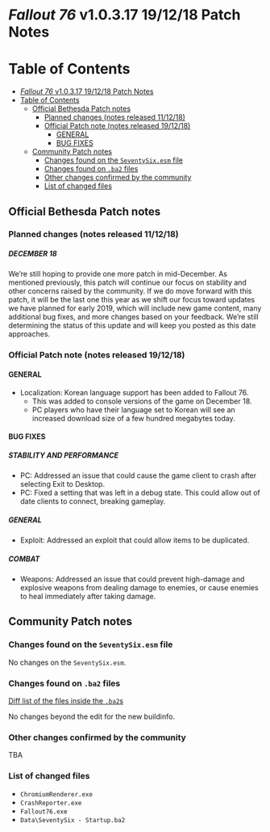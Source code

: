 # _Fallout 76_ v1.0.3.17 19/12/18 Patch Notes

Table of Contents
=================

- [_Fallout 76_ v1.0.3.17 19/12/18 Patch Notes](#_fallout-76_-v10317-191218-patch-notes)
- [Table of Contents](#table-of-contents)
  - [Official Bethesda Patch notes](#official-bethesda-patch-notes)
    - [Planned changes (notes released 11/12/18)](#planned-changes-notes-released-111218)
    - [Official Patch note (notes released 19/12/18)](#official-patch-note-notes-released-191218)
      - [GENERAL](#general)
      - [BUG FIXES](#bug-fixes)
  - [Community Patch notes](#community-patch-notes)
    - [Changes found on the `SeventySix.esm` file](#changes-found-on-the-seventysixesm-file)
    - [Changes found on `.ba2` files](#changes-found-on-ba2-files)
    - [Other changes confirmed by the community](#other-changes-confirmed-by-the-community)
    - [List of changed files](#list-of-changed-files)

## Official Bethesda Patch notes

### Planned changes (notes released 11/12/18)

##### DECEMBER 18

We’re still hoping to provide one more patch in mid-December. As mentioned previously, this patch will continue our focus on stability and other concerns raised by the community. If we do move forward with this patch, it will be the last one this year as we shift our focus toward updates we have planned for early 2019, which will include new game content, many additional bug fixes, and more changes based on your feedback. We’re still determining the status of this update and will keep you posted as this date approaches.

### Official Patch note (notes released 19/12/18)

#### GENERAL

- Localization: Korean language support has been added to Fallout 76.
  - This was added to console versions of the game on December 18.
  - PC players who have their language set to Korean will see an increased download size of a few hundred megabytes today.

#### BUG FIXES

##### STABILITY AND PERFORMANCE

- PC: Addressed an issue that could cause the game client to crash after selecting Exit to Desktop.
- PC: Fixed a setting that was left in a debug state. This could allow out of date clients to connect, breaking gameplay.

##### GENERAL

- Exploit: Addressed an exploit that could allow items to be duplicated.

##### COMBAT

- Weapons: Addressed an issue that could prevent high-damage and explosive weapons from dealing damage to enemies, or cause enemies to heal immediately after taking damage.

## Community Patch notes

### Changes found on the `SeventySix.esm` file

No changes on the `SeventySix.esm`.

### Changes found on `.ba2` files

[Diff list of the files inside the `.ba2`s](https://raw.githubusercontent.com/despotak/fallout_76_patch_notes/master/file%20diffs/v1.0.3.17_file_diff.md)

No changes beyond the edit for the new buildinfo.

### Other changes confirmed by the community

TBA

### List of changed files

- `ChromiumRenderer.exe`
- `CrashReporter.exe`
- `Fallout76.exe`
- `Data\SeventySix - Startup.ba2`